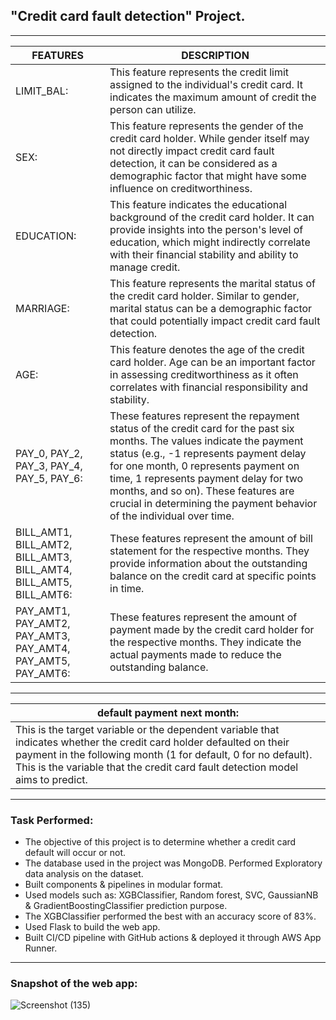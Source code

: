 ## "Credit card fault detection" Project.
___


|FEATURES|DESCRIPTION|
|---|---|
|LIMIT_BAL:| This feature represents the credit limit assigned to the individual's credit card. It indicates the maximum amount of credit the person can utilize.|
|SEX:| This feature represents the gender of the credit card holder. While gender itself may not directly impact credit card fault detection, it can be considered as a demographic factor that might have some influence on creditworthiness.|
|EDUCATION:| This feature indicates the educational background of the credit card holder. It can provide insights into the person's level of education, which might indirectly correlate with their financial stability and ability to manage credit.|
|MARRIAGE:| This feature represents the marital status of the credit card holder. Similar to gender, marital status can be a demographic factor that could potentially impact credit card fault detection.|
|AGE:| This feature denotes the age of the credit card holder. Age can be an important factor in assessing creditworthiness as it often correlates with financial responsibility and stability.|
|PAY_0, PAY_2, PAY_3, PAY_4, PAY_5, PAY_6:| These features represent the repayment status of the credit card for the past six months. The values indicate the payment status (e.g., -1 represents payment delay for one month, 0 represents payment on time, 1 represents payment delay for two months, and so on). These features are crucial in determining the payment behavior of the individual over time.|
|BILL_AMT1, BILL_AMT2, BILL_AMT3, BILL_AMT4, BILL_AMT5, BILL_AMT6:| These features represent the amount of bill statement for the respective months. They provide information about the outstanding balance on the credit card at specific points in time.|
|PAY_AMT1, PAY_AMT2, PAY_AMT3, PAY_AMT4, PAY_AMT5, PAY_AMT6:| These features represent the amount of payment made by the credit card holder for the respective months. They indicate the actual payments made to reduce the outstanding balance.|

___

|default payment next month:| 
|---|
|This is the target variable or the dependent variable that indicates whether the credit card holder defaulted on their payment in the following month (1 for default, 0 for no default). This is the variable that the credit card fault detection model aims to predict.|
___
### Task Performed:
* The objective of this project is to determine whether a credit card default will occur or not.
* The database used in the project was MongoDB. Performed Exploratory data analysis on the dataset.
* Built components & pipelines in modular format. 
* Used models such as: XGBClassifier, Random forest, SVC, GaussianNB & GradientBoostingClassifier prediction purpose.
* The XGBClassifier performed the best with an accuracy score of 83%.
* Used Flask to build the web app.
* Built CI/CD pipeline with GitHub actions & deployed it through AWS App Runner.
___

### Snapshot of the web app:
![Screenshot (135)](https://github.com/AnonymousSurya/Credit_Card_Fault_Detection/assets/76435009/538cd824-1dff-4ffc-8e89-a36fd7404f8e)


